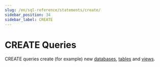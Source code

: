 ```yaml
---
slug: /en/sql-reference/statements/create/
sidebar_position: 34
sidebar_label: CREATE
---
```


# CREATE Queries

CREATE queries create (for example) new [databases](/docs/en/sql-reference/statements/create/database.md), [tables](/docs/en/sql-reference/statements/create/table.md) and [views](/docs/en/sql-reference/statements/create/view.md).
